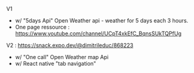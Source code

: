 
V1 
- w/ "5days Api" Open Weather api - weather for 5 days each 3 hours. 
- One page
ressource : https://www.youtube.com/channel/UCpT4xkEfC_BqnsSUkTQPfUg

V2 : https://snack.expo.dev/@dimitrileduc/868223
- w/ "One call" Open Weather map Api 
- w/ React native "tab navigation" 
